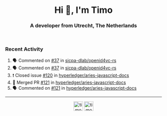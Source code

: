 <h1 align="center">Hi 👋, I'm Timo</h1>
<h3 align="center">A developer from Utrecht, The Netherlands</h3>
<br/>
<!-- https://github.com/rahuldkjain/github-profile-readme-generator --!>

<!--  <p align="left"><img src="https://github-readme-stats.vercel.app/api?username=timoglastra&show_icons=true&count_private=true&" alt="timoglastra" /></p> --!>

<!--
Github language stats
<p align="left"><img src="https://github-readme-stats.vercel.app/api/top-langs/?username=timoglastra&layout=compact" alt="timoglastra" /><p>
-->

<!-- Codestats language stats -->
<!-- <p align="left"><img src="https://codestats-readme.vercel.app/api/top-langs/?username=timoglastra&layout=compact&language_count=12" alt="timoglastra" /><p>    --!>
  
<h3>Recent Activity</h3>

<!--START_SECTION:activity-->
1. 🗣 Commented on [#37](https://github.com/sicpa-dlab/openid4vc-rs/issues/37) in [sicpa-dlab/openid4vc-rs](https://github.com/sicpa-dlab/openid4vc-rs)
2. 🗣 Commented on [#37](https://github.com/sicpa-dlab/openid4vc-rs/issues/37) in [sicpa-dlab/openid4vc-rs](https://github.com/sicpa-dlab/openid4vc-rs)
3. ❗️ Closed issue [#120](https://github.com/hyperledger/aries-javascript-docs/issues/120) in [hyperledger/aries-javascript-docs](https://github.com/hyperledger/aries-javascript-docs)
4. 🎉 Merged PR [#121](https://github.com/hyperledger/aries-javascript-docs/pull/121) in [hyperledger/aries-javascript-docs](https://github.com/hyperledger/aries-javascript-docs)
5. 🗣 Commented on [#121](https://github.com/hyperledger/aries-javascript-docs/issues/121) in [hyperledger/aries-javascript-docs](https://github.com/hyperledger/aries-javascript-docs)
<!--END_SECTION:activity-->

---

<p align="center">
<a href="https://twitter.com/timoglastra" target="blank"><img align="center" src="https://cdn.jsdelivr.net/npm/simple-icons@3.0.1/icons/twitter.svg" alt="timoglastra" height="30" width="30" /></a>
<a href="https://linkedin.com/in/timoglastra" target="blank"><img align="center" src="https://cdn.jsdelivr.net/npm/simple-icons@3.0.1/icons/linkedin.svg" alt="timoglastra" height="30" width="30" /></a>
</p>



